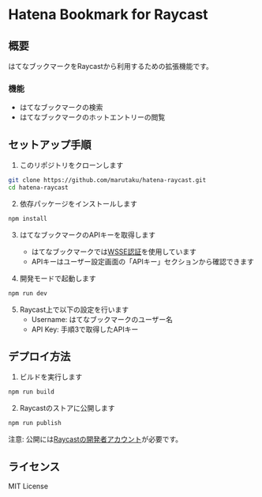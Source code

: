 # Hatena Bookmark for Raycast

## 概要

はてなブックマークをRaycastから利用するための拡張機能です。

### 機能
- はてなブックマークの検索
- はてなブックマークのホットエントリーの閲覧

## セットアップ手順

1. このリポジトリをクローンします
```bash
git clone https://github.com/marutaku/hatena-raycast.git
cd hatena-raycast
```

2. 依存パッケージをインストールします
```bash
npm install
```

3. はてなブックマークのAPIキーを取得します
    - はてなブックマークでは[WSSE認証](https://developer.hatena.ne.jp/ja/documents/auth/apis/wsse)を使用しています
    - APIキーはユーザー設定画面の「APIキー」セクションから確認できます

4. 開発モードで起動します
```bash
npm run dev
```

5. Raycast上で以下の設定を行います
    - Username: はてなブックマークのユーザー名
    - API Key: 手順3で取得したAPIキー

## デプロイ方法

1. ビルドを実行します
```bash
npm run build
```

2. Raycastのストアに公開します
```bash
npm run publish
```

注意: 公開には[Raycastの開発者アカウント](https://developers.raycast.com/)が必要です。

## ライセンス

MIT License